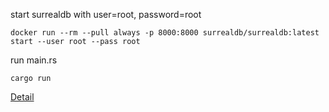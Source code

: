 start surrealdb with user=root, password=root
```
docker run --rm --pull always -p 8000:8000 surrealdb/surrealdb:latest start --user root --pass root
```

run main.rs
```
cargo run
```

[Detail](https://surrealdb.com/docs/integration/libraries/rust)